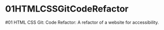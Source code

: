 # 01HTMLCSSGitCodeRefactor
#01 HTML CSS Git: Code Refactor: A refactor of a website for accessibility.  
